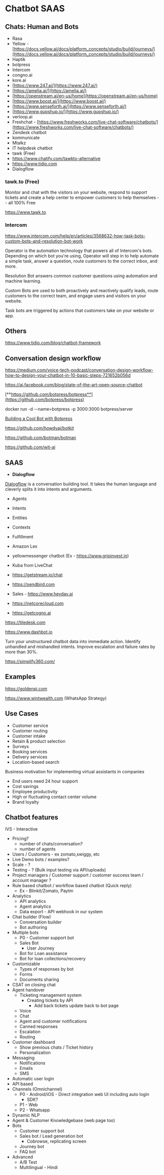 # Chatbot SAAS

## Chats: Human and Bots

- Rasa
- Yellow - [https://docs.yellow.ai/docs/platform_concepts/studio/build/journeys/](https://docs.yellow.ai/docs/platform_concepts/studio/build/journeys/)
- Haptik
- botpress
- Intercom
- congno.ai
- kore.ai
- [https://www.247.ai/](https://www.247.ai/)
- [https://amelia.ai/](https://amelia.ai/)
- [https://openstream.ai/en-us/home](https://openstream.ai/en-us/home)
- [https://www.boost.ai/](https://www.boost.ai/)
- [https://www.senseforth.ai/](https://www.senseforth.ai/)
- [https://www.gupshup.io/](https://www.gupshup.io/)
- verloop.ai
- Freshchat - [https://www.freshworks.com/live-chat-software/chatbots/](https://www.freshworks.com/live-chat-software/chatbots/)
- Zendesk chatbot
- kommunicate
- Mtalkz
- IT helpdesk chatbot
- tawk (Free)
- https://www.chatify.com/tawkto-alternative
- https://www.tidio.com
- Dialogflow

### tawk.to (Free)

Monitor and chat with the visitors on your website, respond to support tickets and create a help center to empower customers to help themselves -- all 100% Free

https://www.tawk.to

### Intercom

https://www.intercom.com/help/en/articles/3568632-how-task-bots-custom-bots-and-resolution-bot-work

Operator is the automation technology that powers all of Intercom's bots. Depending on which bot you're using, Operator will step in to help automate a simple task, answer a question, route customers to the correct inbox, and more.

Resolution Bot answers common customer questions using automation and machine learning.

Custom Bots are used to both proactively and reactively qualify leads, route customers to the correct team, and engage users and visitors on your website.

Task bots are triggered by actions that customers take on your website or app.

## Others

https://www.tidio.com/blog/chatbot-framework

## Conversation design workflow

https://medium.com/voice-tech-podcast/conversation-design-workflow-how-to-design-your-chatbot-in-10-basic-steps-721652b056d

https://ai.facebook.com/blog/state-of-the-art-open-source-chatbot

[**https://github.com/botpress/botpress**](https://github.com/botpress/botpress)

docker run -d --name=botpress -p 3000:3000 botpress/server

[Building a Cool Bot with Botpress](https://www.youtube.com/playlist?list=PLlJHGGklthGmFnbXHI6--kgJO3ZyFS9mD)

https://github.com/howdyai/botkit

https://github.com/botman/botman

https://github.com/wit-ai

## SAAS

- **Dialogflow**

[Dialogflow](https://dialogflow.com/docs/getting-started/basics) is a conversation building tool. It takes the human language and cleverly splits it into intents and arguments.

- Agents
- Intents
- Entities
- Contexts
- Fulfillment

- Amazon Lex
- yellowmessenger chatbot (Ex - https://www.gripinvest.in)
- Kuba from LiveChat
- https://getstream.io/chat
- https://sendbird.com
- Sales - https://www.heyday.ai
- https://netcorecloud.com
- https://getcogno.ai

https://tiledesk.com

https://www.dashbot.io

Turn your unstructured chatbot data into immediate action. Identify unhandled and mishandled intents. Improve escalation and failure rates by more than 30%.

https://simplify360.com/

## Examples

https://goldenpi.com

https://www.wintwealth.com (WhatsApp Strategy)

## Use Cases

- Customer service
- Customer routing
- Customer intake
- Retain & product selection
- Surveys
- Booking services
- Delivery services
- Location-based search

Business motivation for implementing virtual assistants in companies

- End users need 24 hour support
- Cost savings
- Employee productivity
- High or fluctuating contact center volume
- Brand loyalty

## Chatbot features

IVS - Interactive

- Pricing?
  - number of chats/conversation?
  - number of agents
- Users / Customers - ex zomato,swiggy, etc
- Live Demo bots / examples?
- Scale - ?
- Testing - ? (Bulk input testing via API/uploads)
- Project managers / Customer support / customer success team / account manager ?
- Rule based chatbot / workflow based chatbot (Quick reply)
  - Ex - Blinkit/Zomato, Paytm
- Analytics
  - API analytics
  - Agent analytics
  - Data export - API webhook in our system
- Chat builder (Flow)
  - Conversation builder
  - Bot authoring
- Multiple bots
  - P0 - Customer support bot
  - Sales Bot
    - User Journey
  - Bot for Loan assistance
  - Bot for loan collections/recovery
- Customizable
  - Types of responses by bot
  - Forms
  - Documents sharing
- CSAT on closing chat
- Agent handover
  - Ticketing management system
    - Creating tickets by API
      - Add back tickets update back to bot page
  - Voice
  - Chat
  - Agent and customer notifications
  - Canned responses
  - Escalation
  - Routing
- Customer dashboard
  - Show previous chats / Ticket history
  - Personalization
- Messaging
  - Notifications
  - Emails
  - SMS
- Automatic user login
- API based
- Channels (Omnichannel)
  - P0 - Android/iOS - Direct integration web UI including auto login
    - SDK?
  - P1 - Web
  - P2 - Whatsapp
- Dynamic NLP
- Agent & Customer Knowledgebase (web page too)
- Bots
  - Customer support bot
  - Sales bot / Lead generation bot
    - Cobrowse, replicating screen
  - Journey bot
  - FAQ bot
- Advanced
  - A/B Test
  - Multilingual - Hindi

